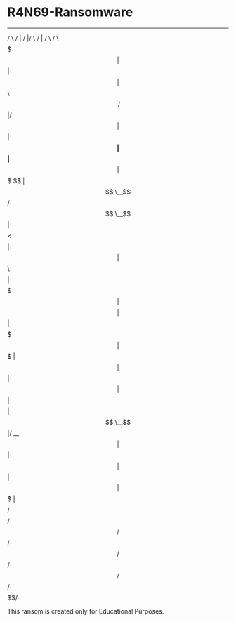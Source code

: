 # R4N69-Ransomware
                                                                                              
 _______   __    __  __    __   ______    ______  
/       \ /  |  /  |/  \  /  | /      \  /      \ 
$$$$$$$  |$$ |  $$ |$$  \ $$ |/$$$$$$  |/$$$$$$  |
$$ |__$$ |$$ |__$$ |$$$  \$$ |$$ \__$$/ $$ \__$$ |
$$    $$< $$    $$ |$$$$  $$ |$$      \ $$    $$ |
$$$$$$$  |$$$$$$$$ |$$ $$ $$ |$$$$$$$  | $$$$$$$ |
$$ |  $$ |      $$ |$$ |$$$$ |$$ \__$$ |/  \__$$ |
$$ |  $$ |      $$ |$$ | $$$ |$$    $$/ $$    $$/ 
$$/   $$/       $$/ $$/   $$/  $$$$$$/   $$$$$$/  

This ransom is created only for Educational Purposes.
